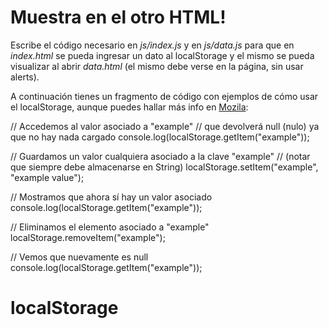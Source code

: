 # Muestra en el otro HTML!

Escribe el código necesario en _js/index.js_ y en _js/data.js_ para que en _index.html_ se pueda ingresar un dato al localStorage y el mismo se pueda visualizar al abrir _data.html_ (el mismo debe verse en la página, sin usar alerts).

A continuación tienes un fragmento de código con ejemplos de cómo usar el localStorage, aunque puedes hallar más info en [Mozila](https://developer.mozilla.org/es/docs/Web/API/Window/localStorage):

// Accedemos al valor asociado a "example"
// que devolverá null (nulo) ya que no hay nada cargado
console.log(localStorage.getItem("example"));

// Guardamos un valor cualquiera asociado a la clave "example"
// (notar que siempre debe almacenarse en String)
localStorage.setItem("example", "example value");

// Mostramos que ahora sí hay un valor asociado
console.log(localStorage.getItem("example"));

// Eliminamos el elemento asociado a "example"
localStorage.removeItem("example");

// Vemos que nuevamente es null
console.log(localStorage.getItem("example"));
# localStorage
